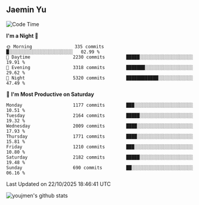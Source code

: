 ## Jaemin Yu

<!--START_SECTION:waka-->
![Code Time](http://img.shields.io/badge/Code%20Time-11%20mins-blue)

**I'm a Night 🦉** 

```text
🌞 Morning                335 commits         █░░░░░░░░░░░░░░░░░░░░░░░░   02.99 % 
🌆 Daytime                2230 commits        █████░░░░░░░░░░░░░░░░░░░░   19.91 % 
🌃 Evening                3318 commits        ███████░░░░░░░░░░░░░░░░░░   29.62 % 
🌙 Night                  5320 commits        ████████████░░░░░░░░░░░░░   47.49 % 
```
📅 **I'm Most Productive on Saturday** 

```text
Monday                   1177 commits        ███░░░░░░░░░░░░░░░░░░░░░░   10.51 % 
Tuesday                  2164 commits        █████░░░░░░░░░░░░░░░░░░░░   19.32 % 
Wednesday                2009 commits        ████░░░░░░░░░░░░░░░░░░░░░   17.93 % 
Thursday                 1771 commits        ████░░░░░░░░░░░░░░░░░░░░░   15.81 % 
Friday                   1210 commits        ███░░░░░░░░░░░░░░░░░░░░░░   10.80 % 
Saturday                 2182 commits        █████░░░░░░░░░░░░░░░░░░░░   19.48 % 
Sunday                   690 commits         ██░░░░░░░░░░░░░░░░░░░░░░░   06.16 % 
```



 Last Updated on 22/10/2025 18:46:41 UTC
<!--END_SECTION:waka-->

![youjmen's github stats](https://github-readme-stats.vercel.app/api?username=youjmen&show_icons=true)
